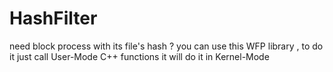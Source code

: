 
# HashFilter

need block process with its file's hash ? you can  use  this WFP library , to do it 
just call User-Mode C++ functions it will do it in Kernel-Mode
